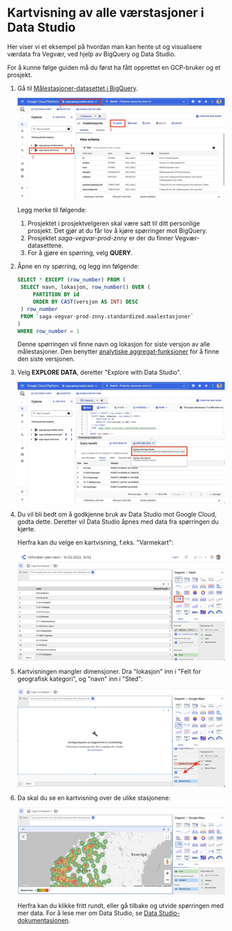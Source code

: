 # Kartvisning av alle værstasjoner i Data Studio

Her viser vi et eksempel på hvordan man kan hente ut og visualisere værdata fra Vegvær, ved hjelp av BigQuery og Data Studio.

For å kunne følge guiden må du først ha fått opprettet en GCP-bruker og et prosjekt.

1. Gå til [Målestasjoner-datasettet i BigQuery](https://console.cloud.google.com/bigquery?p=saga-vegvar-prod-znny&d=standardized&t=maalestasjoner&page=table).

   ![Målestasjoner-datasettet i BigQuery](img/vegvar-data-studio-1.webp)

   Legg merke til følgende:

   1. Prosjektet i prosjektvelgeren skal være satt til ditt personlige prosjekt. Det gjør at du får lov å kjøre spørringer mot BigQuery.
   1. Prosjektet _saga-vegvar-prod-znny_ er der du finner Vegvær-datasettene.
   1. For å gjøre en spørring, velg **QUERY**.

1. Åpne en ny spørring, og legg inn følgende:

   ```sql
   SELECT * EXCEPT (row_number) FROM (
    SELECT navn, lokasjon, row_number() OVER (
        PARTITION BY id
        ORDER BY CAST(versjon AS INT) DESC
    ) row_number
    FROM `saga-vegvar-prod-znny.standardized.maalestasjoner`
   )
   WHERE row_number = 1
   ```

   Denne spørringen vil finne navn og lokasjon for siste versjon av alle målestasjoner. Den benytter [analytiske aggregat-funksjoner](https://cloud.google.com/bigquery/docs/reference/standard-sql/aggregate_analytic_functions) for å finne den siste versjonen.

1. Velg **EXPLORE DATA**, deretter "Explore with Data Studio".

   ![Explore with Data Studio i BigQuery](img/vegvar-data-studio-2.webp)

1. Du vil bli bedt om å godkjenne bruk av Data Studio mot Google Cloud, godta dette. Deretter vil Data Studio åpnes med data fra spørringen du kjørte.

   Herfra kan du velge en kartvisning, f.eks. "Varmekart":

   ![Målestasjoner-datasettet i BigQuery](img/vegvar-data-studio-3.webp)

1. Kartvisningen mangler dimensjoner. Dra "lokasjon" inn i "Felt for geografisk kategori", og "navn" inn i "Sted":

   ![Kobling av felter til kategorier i Data Studio](img/vegvar-data-studio-4.webp)

1. Da skal du se en kartvisning over de ulike stasjonene:

   ![Heatmap av målestasjoner i Norge](img/vegvar-data-studio-5.webp)

   Herfra kan du klikke fritt rundt, eller gå tilbake og utvide spørringen med mer data. For å lese mer om Data Studio, se [Data Studio-dokumentasjonen](https://developers.google.com/datastudio/).

